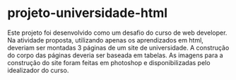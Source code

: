 # projeto-universidade-html
Este projeto foi desenvolvido como um desafio do curso de web developer. Na atividade proposta, utilizando apenas os aprendizados em html, deveriam ser montadas 3 páginas de um site de universidade. A construção do corpo das páginas deveria ser baseada em tabelas. As imagens para a construção do site foram feitas em photoshop e disponibilizadas pelo idealizador do curso.
